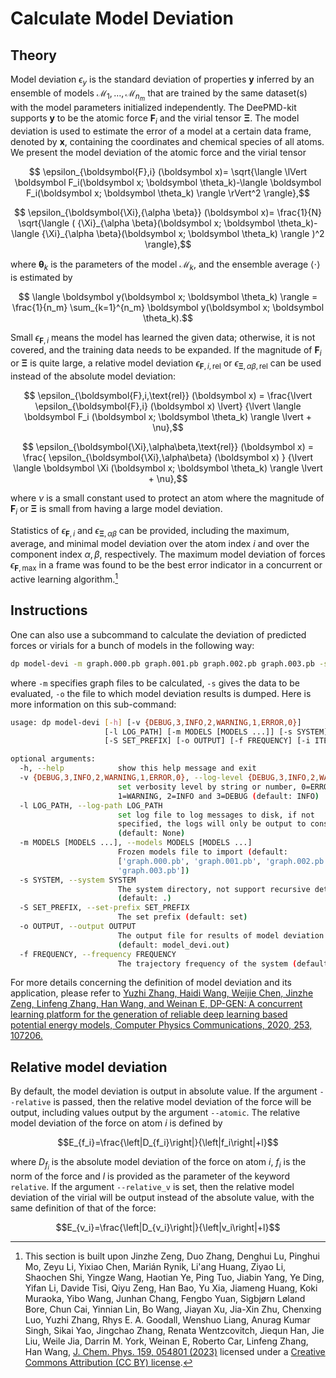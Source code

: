 # Calculate Model Deviation

## Theory

Model deviation $\epsilon_y$ is the standard deviation of properties $\boldsymbol y$ inferred by an ensemble of models $\mathcal{M}_ 1, \dots, \mathcal{M}_{n_m}$ that are trained by the same dataset(s) with the model parameters initialized independently.
The DeePMD-kit supports $\boldsymbol y$ to be the atomic force $\boldsymbol F_i$ and the virial tensor $\boldsymbol \Xi$.
The model deviation is used to estimate the error of a model at a certain data frame, denoted by $\boldsymbol x$, containing the coordinates and chemical species of all atoms.
We present the model deviation of the atomic force and the virial tensor
```math
    \epsilon_{\boldsymbol{F},i} (\boldsymbol x)=
    \sqrt{\langle \lVert \boldsymbol F_i(\boldsymbol x; \boldsymbol \theta_k)-\langle \boldsymbol F_i(\boldsymbol x; \boldsymbol \theta_k) \rangle \rVert^2 \rangle},
```
```math
    \epsilon_{\boldsymbol{\Xi},{\alpha \beta}} (\boldsymbol x)=
    \frac{1}{N} \sqrt{\langle ( {\Xi}_{\alpha \beta}(\boldsymbol x; \boldsymbol \theta_k)-\langle {\Xi}_{\alpha \beta}(\boldsymbol x; \boldsymbol \theta_k) \rangle )^2 \rangle},
```
where $\boldsymbol \theta_k$ is the parameters of the model $\mathcal M_k$, and the ensemble average $\langle\cdot\rangle$ is estimated by
```math
    \langle \boldsymbol y(\boldsymbol x; \boldsymbol \theta_k) \rangle
    =
    \frac{1}{n_m} \sum_{k=1}^{n_m} \boldsymbol y(\boldsymbol x; \boldsymbol \theta_k).
```
Small $\epsilon_{\boldsymbol{F},i}$ means the model has learned the given data; otherwise, it is not covered, and the training data needs to be expanded.
If the magnitude of $\boldsymbol F_i$ or $\boldsymbol \Xi$ is quite large,
a relative model deviation $\epsilon_{\boldsymbol{F},i,\text{rel}}$ or $\epsilon_{\boldsymbol{\Xi},\alpha\beta,\text{rel}}$ can be used instead of the absolute model deviation:
```math
    \epsilon_{\boldsymbol{F},i,\text{rel}}  (\boldsymbol x)
    =
    \frac{\lvert \epsilon_{\boldsymbol{F},i} (\boldsymbol x) \lvert}
    {\lvert \langle \boldsymbol F_i (\boldsymbol x; \boldsymbol \theta_k) \rangle \lvert + \nu},
```
```math
    \epsilon_{\boldsymbol{\Xi},\alpha\beta,\text{rel}}  (\boldsymbol x)
    =
    \frac{ \epsilon_{\boldsymbol{\Xi},\alpha\beta} (\boldsymbol x) }
    {\lvert \langle \boldsymbol \Xi (\boldsymbol x; \boldsymbol \theta_k) \rangle \lvert + \nu},
```
where $\nu$ is a small constant used to protect
an atom where the magnitude of $\boldsymbol{F}_i$ or $\boldsymbol{\Xi}$ is small from having a large model deviation.

Statistics of $\epsilon_{\boldsymbol{F},i}$ and $\epsilon_{\boldsymbol{\Xi},{\alpha \beta}}$ can be provided, including the maximum, average, and minimal model deviation over the atom index $i$ and over the component index $\alpha,\beta$, respectively.
The maximum model deviation of forces $\epsilon_{\boldsymbol F,\text{max}}$ in a frame was found to be the best error indicator in a concurrent or active learning algorithm.[^1]

[^1]: This section is built upon Jinzhe Zeng, Duo Zhang, Denghui Lu, Pinghui Mo, Zeyu Li, Yixiao Chen,  Marián Rynik, Li'ang Huang, Ziyao Li, Shaochen Shi, Yingze Wang, Haotian Ye, Ping Tuo, Jiabin Yang, Ye Ding, Yifan Li, Davide Tisi, Qiyu Zeng, Han Bao, Yu Xia, Jiameng Huang, Koki Muraoka, Yibo Wang, Junhan Chang, Fengbo Yuan, Sigbjørn Løland Bore, Chun Cai, Yinnian Lin, Bo Wang, Jiayan Xu, Jia-Xin Zhu, Chenxing Luo, Yuzhi Zhang, Rhys E. A. Goodall, Wenshuo Liang, Anurag Kumar Singh, Sikai Yao, Jingchao Zhang, Renata Wentzcovitch, Jiequn Han, Jie Liu, Weile Jia, Darrin M. York, Weinan E, Roberto Car, Linfeng Zhang, Han Wang, [J. Chem. Phys. 159, 054801 (2023)](https://doi.org/10.1063/5.0155600) licensed under a [Creative Commons Attribution (CC BY) license](http://creativecommons.org/licenses/by/4.0/).

## Instructions

One can also use a subcommand to calculate the deviation of predicted forces or virials for a bunch of models in the following way:
```bash
dp model-devi -m graph.000.pb graph.001.pb graph.002.pb graph.003.pb -s ./data -o model_devi.out
```
where `-m` specifies graph files to be calculated, `-s` gives the data to be evaluated, `-o` the file to which model deviation results is dumped. Here is more information on this sub-command:
```bash
usage: dp model-devi [-h] [-v {DEBUG,3,INFO,2,WARNING,1,ERROR,0}]
                     [-l LOG_PATH] [-m MODELS [MODELS ...]] [-s SYSTEM]
                     [-S SET_PREFIX] [-o OUTPUT] [-f FREQUENCY] [-i ITEMS]

optional arguments:
  -h, --help            show this help message and exit
  -v {DEBUG,3,INFO,2,WARNING,1,ERROR,0}, --log-level {DEBUG,3,INFO,2,WARNING,1,ERROR,0}
                        set verbosity level by string or number, 0=ERROR,
                        1=WARNING, 2=INFO and 3=DEBUG (default: INFO)
  -l LOG_PATH, --log-path LOG_PATH
                        set log file to log messages to disk, if not
                        specified, the logs will only be output to console
                        (default: None)
  -m MODELS [MODELS ...], --models MODELS [MODELS ...]
                        Frozen models file to import (default:
                        ['graph.000.pb', 'graph.001.pb', 'graph.002.pb',
                        'graph.003.pb'])
  -s SYSTEM, --system SYSTEM
                        The system directory, not support recursive detection.
                        (default: .)
  -S SET_PREFIX, --set-prefix SET_PREFIX
                        The set prefix (default: set)
  -o OUTPUT, --output OUTPUT
                        The output file for results of model deviation
                        (default: model_devi.out)
  -f FREQUENCY, --frequency FREQUENCY
                        The trajectory frequency of the system (default: 1)
```

For more details concerning the definition of model deviation and its application, please refer to [Yuzhi Zhang, Haidi Wang, Weijie Chen, Jinzhe Zeng, Linfeng Zhang, Han Wang, and Weinan E, DP-GEN: A concurrent learning platform for the generation of reliable deep learning based potential energy models, Computer Physics Communications, 2020, 253, 107206.](https://doi.org/10.1016/j.cpc.2020.107206)

## Relative model deviation

By default, the model deviation is output in absolute value. If the argument `--relative` is passed, then the relative model deviation of the force will be output, including values output by the argument `--atomic`. The relative model deviation of the force on atom $i$ is defined by

$$E_{f_i}=\frac{\left|D_{f_i}\right|}{\left|f_i\right|+l}$$

where $D_{f_i}$ is the absolute model deviation of the force on atom $i$, $f_i$ is the norm of the force and $l$ is provided as the parameter of the keyword `relative`.
If the argument `--relative_v` is set, then the relative model deviation of the virial will be output instead of the absolute value, with the same definition of that of the force:

$$E_{v_i}=\frac{\left|D_{v_i}\right|}{\left|v_i\right|+l}$$
